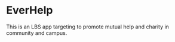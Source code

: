 # EverHelp
This is an LBS app targeting to promote mutual help and charity in community and campus.
